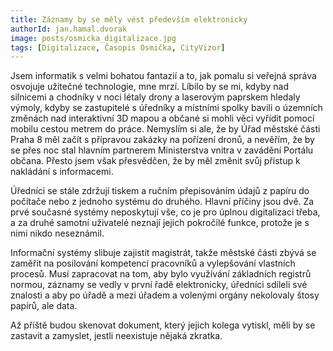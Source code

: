 ```yaml
---
title: Záznamy by se měly vést především elektronicky
authorId: jan.hamal.dvorak
image: posts/osmicka_digitalizace.jpg
tags: [Digitalizace, Časopis Osmička, CityVizor]
---
```



Jsem informatik s velmi bohatou fantazií a to, jak pomalu si veřejná správa osvojuje užitečné technologie, mne mrzí. Líbilo by se mi, kdyby nad silnicemi a chodníky v noci létaly drony a laserovým paprskem hledaly výmoly, kdyby se zastupitelé s úředníky a místními spolky bavili o územních změnách nad interaktivní 3D mapou a občané si mohli věci vyřídit pomocí mobilu cestou metrem do práce. Nemyslím si ale, že by Úřad městské části Praha 8 měl začít s přípravou zakázky na pořízení dronů, a nevěřím, že by se přes noc stal hlavním partnerem Ministerstva vnitra v zavádění Portálu občana. Přesto jsem však přesvědčen, že by měl změnit svůj přístup k nakládání s informacemi.

Úředníci se stále zdržují tiskem a ručním přepisováním údajů z papíru do počítače nebo z jednoho systému do druhého. Hlavní příčiny jsou dvě. Za prvé současné systémy neposkytují vše, co je pro úplnou digitalizaci třeba, a za druhé samotní uživatelé neznají jejich pokročilé funkce, protože je s nimi nikdo neseznámil.

Informační systémy slibuje zajistit magistrát, takže městské části zbývá se zaměřit na posilování kompetencí pracovníků a vylepšování vlastních procesů. Musí zapracovat na tom, aby bylo využívání základních registrů normou, záznamy se vedly v první řadě elektronicky, úředníci sdíleli své znalosti a aby po úřadě a mezi úřadem a volenými orgány nekolovaly štosy papírů, ale data.

Až příště budou skenovat dokument, který jejich kolega vytiskl, měli by se zastavit a zamyslet, jestli neexistuje nějaká zkratka.
